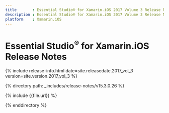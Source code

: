 ```yaml
---
title       : Essential Studio® for Xamarin.iOS 2017 Volume 3 Release Notes
description : Essential Studio® for Xamarin.iOS 2017 Volume 3 Release Notes
platform    : Xamarin.iOS
---
```


# Essential Studio<sup>®</sup> for Xamarin.iOS Release Notes

{% include release-info.html date=site.releasedate.2017_vol_3 version=site.version.2017_vol_3 %} 

{% directory path: _includes/release-notes/v15.3.0.26 %}

{% include {{file.url}} %}

{% enddirectory %}